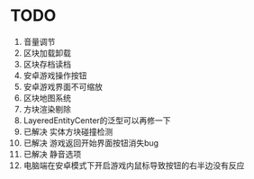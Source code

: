 # TODO

1. 音量调节
2. 区块加载卸载
3. 区块存档读档
4. 安卓游戏操作按钮
5. 安卓游戏界面不可缩放
6. 区块地图系统
7. 方块渲染剔除
8. LayeredEntityCenter的泛型可以再修一下
9. 已解决 实体方块碰撞检测
10. 已解决 游戏返回开始界面按钮消失bug
11. 已解决 静音选项
12. 电脑端在安卓模式下开启游戏内鼠标导致按钮的右半边没有反应
